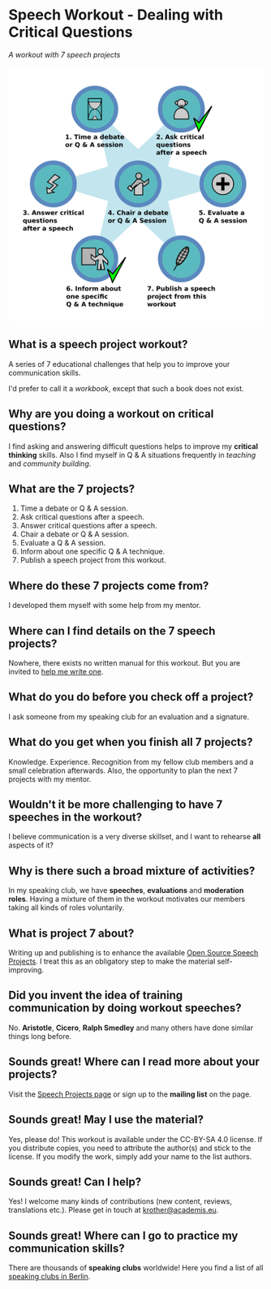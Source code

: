 
# Speech Workout - Dealing with Critical Questions

*A workout with 7 speech projects*

![Workout](critical_question_workout.png)

## What is a speech project workout?

A series of 7 educational challenges that help you to improve your communication skills. 

I'd prefer to call it a *workbook*, except that such a book does not exist.

## Why are you doing a workout on critical questions?

I find asking and answering difficult questions helps to improve my **critical thinking** skills. Also I find myself in Q & A situations frequently in *teaching* and *community building*.

## What are the 7 projects?

1. Time a debate or Q & A session.
2. Ask critical questions after a speech.
3. Answer critical questions after a speech.
4. Chair a debate or Q & A session.
5. Evaluate a Q & A session.
6. Inform about one specific Q & A technique.
7. Publish a speech project from this workout.

## Where do these 7 projects come from?

I developed them myself with some help from my mentor.

## Where can I find details on the 7 speech projects?

Nowhere, there exists no written manual for this workout. But you are invited to [help me write one](contributing.md).

## What do you do before you check off a project?

I ask someone from my speaking club for an evaluation and a signature.

## What do you get when you finish all 7 projects?

Knowledge. Experience. Recognition from my fellow club members and a small celebration afterwards. Also, the opportunity to plan the next 7 projects with my mentor.

## Wouldn't it be more challenging to have 7 speeches in the workout?

I believe communication is a very diverse skillset, and I want to rehearse **all** aspects of it?

## Why is there such a broad mixture of activities?

In my speaking club, we have **speeches**, **evaluations** and **moderation roles**. Having a mixture of them in the workout motivates our members taking all kinds of roles voluntarily.

## What is project 7 about?

Writing up and publishing is to enhance the available [Open Source Speech Projects](https://krother.github.io/speech_projects/). I treat this as an obligatory step to make the material self-improving.

## Did you invent the idea of training communication by doing workout speeches?

No. **Aristotle**, **Cicero**, **Ralph Smedley** and many others have done similar things long before.

## Sounds great! Where can I read more about your projects?

Visit the [Speech Projects page](https://krother.github.io/speech_projects/) or sign up to the **mailing list** on the page.

## Sounds great! May I use the material?

Yes, please do! This workout is available under the CC-BY-SA 4.0 license. If you distribute copies, you need to attribute the author(s) and stick to the license. If you modify the work, simply add your name to the list authors.

## Sounds great! Can I help?

Yes! I welcome many kinds of contributions (new content, reviews, translations etc.). Please get in touch at [krother@academis.eu](mailto:krother@academis.eu).

## Sounds great! Where can I go to practice my communication skills?

There are thousands of **speaking clubs** worldwide! Here you find a list of all [speaking clubs in Berlin](http://www.academis.eu/posts/speaking_clubs_berlin).
